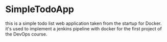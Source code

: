 # SimpleTodoApp
this is a simple todo list web application taken from the startup for Docker.  it's used to implement a jenkins pipeline with docker for the first project of the DevOps course.
